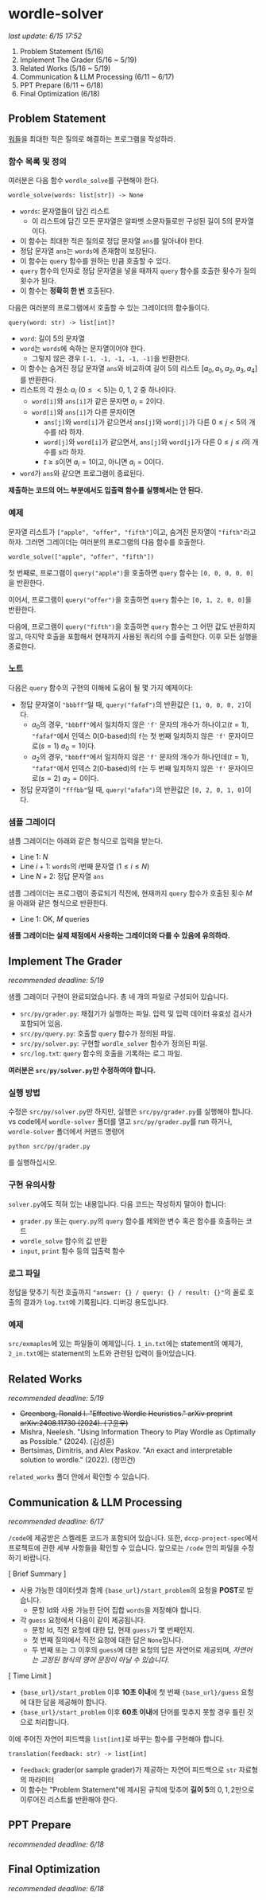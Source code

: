 # wordle-solver

_last update: 6/15 17:52_

1. Problem Statement (5/16)
2. Implement The Grader (5/16 ~ 5/19)
3. Related Works (5/16 ~ 5/19)
4. Communication & LLM Processing (6/11 ~ 6/17)
5. PPT Prepare (6/11 ~ 6/18)
6. Final Optimization (6/18)

## Problem Statement
[워들](https://www.nytimes.com/games/wordle/index.html)을 최대한 적은 질의로 해결하는 프로그램을 작성하라.

### 함수 목록 및 정의
여러분은 다음 함수 `wordle_solve`를 구현해야 한다.
```
wordle_solve(words: list[str]) -> None
```
- `words`: 문자열들이 담긴 리스트
  - 이 리스트에 담긴 모든 문자열은 알파벳 소문자들로만 구성된 길이 5의 문자열이다.
- 이 함수는 최대한 적은 질의로 정답 문자열 `ans`를 알아내야 한다.
- 정답 문자열 `ans`는 `words`에 존재함이 보장된다.
- 이 함수는 `query` 함수를 원하는 만큼 호출할 수 있다.
- `query` 함수의 인자로 정답 문자열을 넣을 때까지 `query` 함수를 호출한 횟수가 질의 횟수가 된다.
- 이 함수는 **정확히 한 번** 호출된다.

다음은 여러분의 프로그램에서 호출할 수 있는 그레이더의 함수들이다.
```
query(word: str) -> list[int]?
```
- `word`: 길이 5의 문자열
- `word`는 `words`에 속하는 문자열이어야 한다.
  - 그렇지 않은 경우 `[-1, -1, -1, -1, -1]`을 반환한다.
- 이 함수는 숨겨진 정답 문자열 `ans`와 비교하여 길이 5의 리스트 $[a_0, a_1, a_2, a_3, a_4]$를 반환한다.
- 리스트의 각 원소 $a_i ~ (0 \leq < 5)$는 0, 1, 2 중 하나이다.
  - `word[i]`와 `ans[i]`가 같은 문자면 $a_i = 2$이다.
  - `word[i]`와 `ans[i]`가 다른 문자이면
    - `ans[j]`와 `word[i]`가 같으면서 `ans[j]`와 `word[j]`가 다른 $0 \leq j < 5$의 개수를 $t$라 하자.
    - `word[j]`와 `word[i]`가 같으면서, `ans[j]`와 `word[j]`가 다른 $0 \leq j \leq i$의 개수를 $s$라 하자.
    - $t \geq s$이면 $a_i = 1$이고, 아니면 $a_i = 0$이다.
- `word`가 `ans`와 같으면 프로그램이 종료된다.

**제출하는 코드의 어느 부분에서도 입출력 함수를 실행해서는 안 된다.**

### 예제

문자열 리스트가 `["apple", "offer", "fifth"]`이고, 숨겨진 문자열이 `"fifth"`라고 하자. 그러면 그레이더는 여러분의 프로그램의 다음 함수를 호출한다.
```
wordle_solve(["apple", "offer", "fifth"])
```
첫 번째로, 프로그램이 `query("apple")`을 호출하면 `query` 함수는 `[0, 0, 0, 0, 0]`을 반환한다.

이어서, 프로그램이 `query("offer")`을 호출하면 `query` 함수는 `[0, 1, 2, 0, 0]`을 반환한다.

다음에, 프로그램이 `query("fifth")`을 호출하면 `query` 함수는 그 어떤 값도 반환하지 않고, 마지막 호출을 포함해서 현재까지 사용된 쿼리의 수를 출력한다. 이후 모든 실행을 종료한다.

### 노트

다음은 `query` 함수의 구현의 이해에 도움이 될 몇 가지 예제이다:
- 정답 문자열이 `"bbbff"`일 때, `query("fafaf")`의 반환값은 `[1, 0, 0, 0, 2]`이다. 
  - $a_0$의 경우, `"bbbff"`에서 일치하지 않은 `'f'` 문자의 개수가 하나이고($t=1$), `"fafaf"`에서 인덱스 0(0-based)의 `f`는 첫 번째 일치하지 않은 `'f'` 문자이므로($s=1$) $a_0 = 1$이다.
  - $a_2$의 경우, `"bbbff"`에서 일치하지 않은 `'f'` 문자의 개수가 하나인데($t=1$), `"fafaf"`에서 인덱스 2(0-based)의 `f`는 두 번째 일치하지 않은 `'f'` 문자이므로($s=2$) $a_2 = 0$이다.
- 정답 문자열이 `"fffbb"`일 때, `query("afafa")`의 반환값은 `[0, 2, 0, 1, 0]`이다.

### 샘플 그레이더

샘플 그레이더는 아래와 같은 형식으로 입력을 받는다.
- Line 1: $N$
- Line $i+1$: `words`의 $i$번째 문자열 $(1 \leq i \leq N)$
- Line $N+2$: 정답 문자열 `ans`

샘플 그레이더는 프로그램이 종료되기 직전에, 현재까지 `query` 함수가 호출된 횟수 $M$을 아래와 같은 형식으로 반환한다.
- Line 1: OK, $M$ queries

**샘플 그레이더는 실제 채점에서 사용하는 그레이더와 다를 수 있음에 유의하라.**

## Implement The Grader
_recommended deadline: 5/19_

샘플 그레이더 구현이 완료되었습니다. 총 네 개의 파일로 구성되어 있습니다.
- `src/py/grader.py`: 채점기가 실행하는 파일. 입력 및 입력 데이터 유효성 검사가 포함되어 있음.
- `src/py/query.py`: 호출할 `query` 함수가 정의된 파일.
- `src/py/solver.py`: 구현할 `wordle_solver` 함수가 정의된 파일.
- `src/log.txt`: `query` 함수의 호출을 기록하는 로그 파일.

**여러분은 `src/py/solver.py`만 수정하여야 합니다.**

### 실행 방법
수정은 `src/py/solver.py`만 하지만, 실행은 `src/py/grader.py`를 실행해야 합니다. vs code에서 `wordle-solver` 폴더를 열고 `src/py/grader.py`를 run 하거나, `wordle-solver` 폴더에서 커맨드 명령어
```
python src/py/grader.py
```
를 실행하십시오.

### 구현 유의사항
`solver.py`에도 적혀 있는 내용입니다. 다음 코드는 작성하지 말아야 합니다:
- `grader.py` 또는 `query.py`의 `query` 함수를 제외한 변수 혹은 함수를 호출하는 코드
- `wordle_solve` 함수의 값 반환
- `input`, `print` 함수 등의 입출력 함수
  
### 로그 파일
정답을 맞추기 직전 호출까지 `"answer: {} / query: {} / result: {}"`의 꼴로 호출의 결과가 `log.txt`에 기록됩니다. 디버깅 용도입니다.

### 예제
`src/exmaples`에 있는 파일들이 예제입니다. `1_in.txt`에는 statement의 예제가, `2_in.txt`에는 statement의 노트와 관련된 입력이 들어있습니다.

## Related Works
_recommended deadline: 5/19_
- ~~Greenberg, Ronald I. "Effective Wordle Heuristics." arXiv preprint arXiv:2408.11730 (2024). (구윤우)~~
- Mishra, Neelesh. "Using Information Theory to Play Wordle as Optimally as Possible." (2024). (김성훈)
- Bertsimas, Dimitris, and Alex Paskov. "An exact and interpretable solution to wordle." (2022). (정민건)

`related_works` 폴더 안에서 확인할 수 있습니다.

## Communication & LLM Processing
_recommended deadline: 6/17_

`/code`에 제공받은 스켈레톤 코드가 포함되어 있습니다. 또한, `dccp-project-spec`에서 프로젝트에 관한 세부 사항들을 확인할 수 있습니다. 앞으로는 `/code` 안의 파일을 수정하기 바랍니다.

[ Brief Summary ]
- 사용 가능한 데이터셋과 함께 `{base_url}/start_problem`의 요청을 **POST**로 받습니다.
  - 문항 Id와 사용 가능한 단어 집합 `words`을 저장해야 합니다.
- 각 `guess` 요청에서 다음이 같이 제공됩니다.
  - 문항 Id, 직전 요청에 대한 답, 현재 `guess`가 몇 번째인지.
  - 첫 번째 질의에서 직전 요청에 대한 답은 `None`입니다.
  - 두 번째 또는 그 이후의 `guess`에 대한 요청의 답은 자연어로 제공되며, _자연어는 고정된 형식의 영어 문장이 아닐 수 있습니다_.

[ Time Limit ]
- `{base_url}/start_problem` 이후 **10초 이내**에 첫 번째 `{base_url}/guess` 요청에 대한 답을 제공해야 합니다.
- `{base_url}/start_problem` 이후 **60초 이내**에 단어를 맞추지 못할 경우 틀린 것으로 처리합니다.

이에 주어진 자연어 피드백을 `list[int]`로 바꾸는 함수를 구현해야 합니다.
```
translation(feedback: str) -> list[int]
```
- `feedback`: grader(or sample grader)가 제공하는 자연어 피드백으로 `str` 자료형의 파라미터
- 이 함수는 "Problem Statement"에 제시된 규칙에 맞추어 **길이 5**의 $0, 1, 2$만으로 이루어진 리스트를 반환해야 한다.

## PPT Prepare
_recommended deadline: 6/18_

## Final Optimization
_recommended deadline: 6/18_
